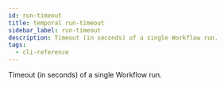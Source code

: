 ```yaml
---
id: run-timeout
title: temporal run-timeout
sidebar_label: run-timeout
description: Timeout (in seconds) of a single Workflow run.
tags:
  - cli-reference
---
```


Timeout (in seconds) of a single Workflow run.
